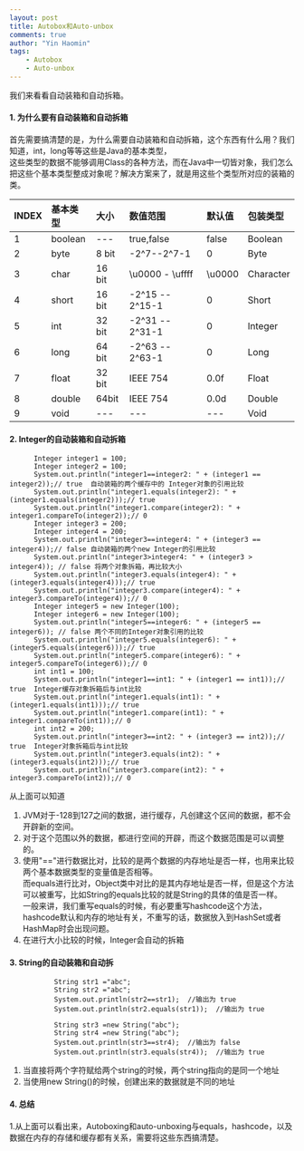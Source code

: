 ```yaml
---
layout: post
title: Autobox和Auto-unbox
comments: true
author: "Yin Haomin"
tags:
    - Autobox
    - Auto-unbox
---
```


我们来看看自动装箱和自动拆箱。

#### 1. 为什么要有自动装箱和自动拆箱

首先需要搞清楚的是，为什么需要自动装箱和自动拆箱，这个东西有什么用？我们知道，int，long等等这些是Java的基本类型，<br>
这些类型的数据不能够调用Class的各种方法，而在Java中一切皆对象，我们怎么把这些个基本类型整成对象呢？解决方案来了，就是用这些个类型所对应的装箱的类。

|INDEX|基本类型|大小|数值范围|默认值|包装类型|
|:-------|:-------|:-------|:-------|:-------|:-------|
|1|boolean|---|true,false|false|Boolean|
|2|byte|8 bit|-2^7--2^7-1|0|Byte|
|3|char|16 bit|\u0000 - \uffff|\u0000|Character|
|4|short|16 bit|-2^15 -- 2^15-1|0|Short|
|5|int|32 bit|	-2^31 -- 2^31-1|0|Integer|
|6|long|64 bit|	-2^63 -- 2^63-1|0|Long|
|7|float|32 bit|IEEE 754|0.0f|Float|
|8|double|64bit|IEEE 754|0.0d|Double|
|9|void|---|---|---|Void|


#### 2. Integer的自动装箱和自动拆箱
```
      Integer integer1 = 100;
      Integer integer2 = 100;
      System.out.println("integer1==integer2: " + (integer1 == integer2));// true  自动装箱的两个缓存中的 Integer对象的引用比较
      System.out.println("integer1.equals(integer2): " + (integer1.equals(integer2)));// true
      System.out.println("integer1.compare(integer2): " + integer1.compareTo(integer2));// 0    
      Integer integer3 = 200;
      Integer integer4 = 200;
      System.out.println("integer3==integer4: " + (integer3 == integer4));// false 自动装箱的两个new Integer的引用比较
      System.out.println("integer3>integer4: " + (integer3 > integer4)); // false 将两个对象拆箱，再比较大小
      System.out.println("integer3.equals(integer4): " + (integer3.equals(integer4)));// true
      System.out.println("integer3.compare(integer4): " + integer3.compareTo(integer4));// 0   
      Integer integer5 = new Integer(100);
      Integer integer6 = new Integer(100);
      System.out.println("integer5==integer6: " + (integer5 == integer6)); // false 两个不同的Integer对象引用的比较
      System.out.println("integer5.equals(integer6): " + (integer5.equals(integer6)));// true
      System.out.println("integer5.compare(integer6): " + integer5.compareTo(integer6));// 0    
      int int1 = 100;
      System.out.println("integer1==int1: " + (integer1 == int1));// true  Integer缓存对象拆箱后与int比较
      System.out.println("integer1.equals(int1): " + (integer1.equals(int1)));// true
      System.out.println("integer1.compare(int1): " + integer1.compareTo(int1));// 0      
      int int2 = 200;
      System.out.println("integer3==int2: " + (integer3 == int2));// true  Integer对象拆箱后与int比较
      System.out.println("integer3.equals(int2): " + (integer3.equals(int2)));// true
      System.out.println("integer3.compare(int2): " + integer3.compareTo(int2));// 0 
```
从上面可以知道<br>
1. JVM对于-128到127之间的数据，进行缓存，凡创建这个区间的数据，都不会开辟新的空间。<br>
2. 对于这个范围以外的数据，都进行空间的开辟，而这个数据范围是可以调整的。<br>
3. 使用"=="进行数据比对，比较的是两个数据的内存地址是否一样，也用来比较两个基本数据类型的变量值是否相等。<br>
而equals进行比对，Object类中对比的是其内存地址是否一样，但是这个方法可以被重写，比如String的equals比较的就是String的具体的值是否一样。<br>
一般来讲，我们重写equals的时候，有必要重写hashcode这个方法，hashcode默认和内存的地址有关，不重写的话，数据放入到HashSet或者HashMap时会出现问题。<br>
4. 在进行大小比较的时候，Integer会自动的拆箱<br>

#### 3. String的自动装箱和自动拆
```
           String str1 ="abc";
           String str2 ="abc";
           System.out.println(str2==str1);  //输出为 true 
           System.out.println(str2.equals(str1));  //输出为 true 
            
           String str3 =new String("abc");
           String str4 =new String("abc"); 
           System.out.println(str3==str4);  //输出为 false 
           System.out.println(str3.equals(str4));  //输出为 true
```
1. 当直接将两个字符赋给两个string的时候，两个string指向的是同一个地址<br>
2. 当使用new String()的时候，创建出来的数据就是不同的地址<br>

#### 4. 总结
1.从上面可以看出来，Autoboxing和auto-unboxing与equals，hashcode，以及数据在内存的存储和缓存都有关系，需要将这些东西搞清楚。<br>
